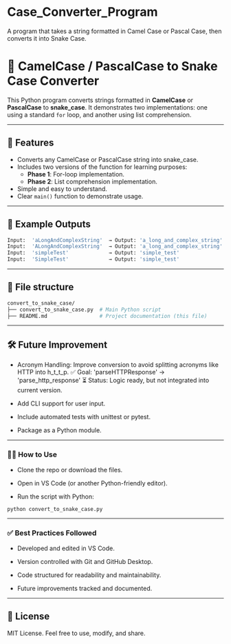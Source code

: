 # Case_Converter_Program
A program that takes a string formatted in Camel Case or Pascal Case, then converts it into Snake Case.

# 🐍 CamelCase / PascalCase to Snake Case Converter

This Python program converts strings formatted in **CamelCase** or **PascalCase** to **snake_case**. It demonstrates two implementations: one using a standard `for` loop, and another using list comprehension.

---

## 🚀 Features

- Converts any CamelCase or PascalCase string into snake_case.
- Includes two versions of the function for learning purposes:
  - **Phase 1**: For-loop implementation.
  - **Phase 2**: List comprehension implementation.
- Simple and easy to understand.
- Clear `main()` function to demonstrate usage.

---

## 🧪 Example Outputs

```python
Input:  'aLongAndComplexString'  → Output: 'a_long_and_complex_string'
Input:  'ALongAndComplexString'  → Output: 'a_long_and_complex_string'
Input:  'simpleTest'             → Output: 'simple_test'
Input:  'SimpleTest'             → Output: 'simple_test'
```
---

## 📄 File structure
```bash
convert_to_snake_case/
├── convert_to_snake_case.py  # Main Python script
├── README.md                 # Project documentation (this file)
```
---

## 🛠 Future Improvement
- Acronym Handling: Improve conversion to avoid splitting acronyms like HTTP into h_t_t_p.
✅ Goal: 'parseHTTPResponse' → 'parse_http_response'
⏳ Status: Logic ready, but not integrated into current version.

- Add CLI support for user input.

- Include automated tests with unittest or pytest.

- Package as a Python module.

---

### 🧑‍💻 How to Use
- Clone the repo or download the files.

- Open in VS Code (or another Python-friendly editor).

- Run the script with Python:

```bash
python convert_to_snake_case.py
```

---

### ✅ Best Practices Followed

- Developed and edited in VS Code.

- Version controlled with Git and GitHub Desktop.

- Code structured for readability and maintainability.

- Future improvements tracked and documented.

---

## 📄 License

MIT License. Feel free to use, modify, and share.
